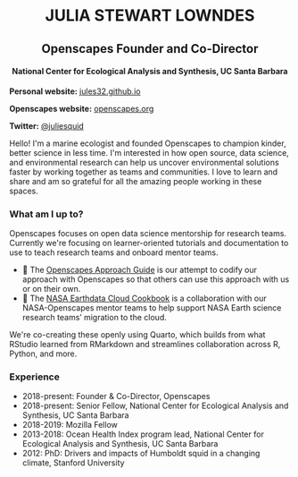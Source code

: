 
<h1 align="center"> JULIA STEWART LOWNDES </h1>

<h2 align="center"> Openscapes Founder and Co-Director</h2>
<h4 align="center"> National Center for Ecological Analysis and Synthesis, UC Santa Barbara </h4>

  
**Personal website:** [jules32.github.io](https://jules32.github.io)

**Openscapes website:** [openscapes.org](https://openscapes.org)

**Twitter:** [@juliesquid](https://twitter.com/juliesquid)

Hello! I'm a marine ecologist and founded Openscapes to champion kinder, better science in less time. I'm interested in how open source, data science, and environmental research can help us uncover environmental solutions faster by working together as teams and communities. I love to learn and share and am so grateful for all the amazing people working in these spaces.


### What am I up to? 

Openscapes focuses on open data science mentorship for research teams. Currently we're focusing on learner-oriented tutorials and documentation to use to teach research teams and onboard mentor teams. 

- 🌄 The [Openscapes Approach Guide](https://openscapes.github.io/approach-guide) is our attempt to codify our approach with Openscapes so that others can use this approach with us or on their own. 
- 🚀 The [NASA Earthdata Cloud Cookbook](https://nasa-openscapes.github.io/earthdata-cloud-cookbook) is a collaboration with our NASA-Openscapes mentor teams to help support NASA Earth science research teams’ migration to the cloud.

We're co-creating these openly using Quarto, which builds from what RStudio learned from RMarkdown and streamlines collaboration across R, Python, and more.

### Experience

- 2018-present: Founder & Co-Director, Openscapes 
- 2018-present: Senior Fellow, National Center for Ecological Analysis and Synthesis, UC Santa Barbara
- 2018-2019: Mozilla Fellow
- 2013-2018: Ocean Health Index program lead, National Center for Ecological Analysis and Synthesis, UC Santa Barbara
- 2012: PhD: Drivers and impacts of Humboldt squid in a changing climate, Stanford University
